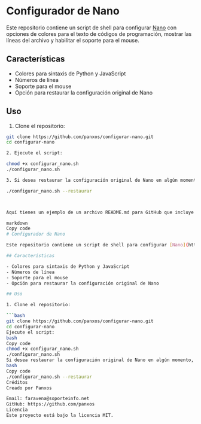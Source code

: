 # Configurador de Nano

Este repositorio contiene un script de shell para configurar [Nano](https://nano-editor.org/) con opciones de colores para el texto de códigos de programación, mostrar las líneas del archivo y habilitar el soporte para el mouse.

## Características

- Colores para sintaxis de Python y JavaScript
- Números de línea
- Soporte para el mouse
- Opción para restaurar la configuración original de Nano

## Uso

1. Clone el repositorio:

```bash
git clone https://github.com/panxos/configurar-nano.git
cd configurar-nano

2. Ejecute el script:

chmod +x configurar_nano.sh
./configurar_nano.sh

3. Si desea restaurar la configuración original de Nano en algún momento, ejecute el siguiente comando:

./configurar_nano.sh --restaurar



Aquí tienes un ejemplo de un archivo README.md para GitHub que incluye una descripción del script, cómo usarlo y tus créditos:

markdown
Copy code
# Configurador de Nano

Este repositorio contiene un script de shell para configurar [Nano](https://nano-editor.org/) con opciones de colores para el texto de códigos de programación, mostrar las líneas del archivo y habilitar el soporte para el mouse.

## Características

- Colores para sintaxis de Python y JavaScript
- Números de línea
- Soporte para el mouse
- Opción para restaurar la configuración original de Nano

## Uso

1. Clone el repositorio:

```bash
git clone https://github.com/panxos/configurar-nano.git
cd configurar-nano
Ejecute el script:
bash
Copy code
chmod +x configurar_nano.sh
./configurar_nano.sh
Si desea restaurar la configuración original de Nano en algún momento, ejecute el siguiente comando:
bash
Copy code
./configurar_nano.sh --restaurar
Créditos
Creado por Panxos

Email: faravena@soporteinfo.net
GitHub: https://github.com/panxos
Licencia
Este proyecto está bajo la licencia MIT.
